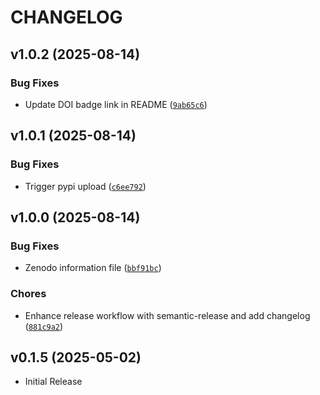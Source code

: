 # CHANGELOG

<!-- version list -->

## v1.0.2 (2025-08-14)

### Bug Fixes

- Update DOI badge link in README
  ([`9ab65c6`](https://github.com/bGuenes/COMPASS/commit/9ab65c6099d22f6378730bdfff20c811aa1637d2))


## v1.0.1 (2025-08-14)

### Bug Fixes

- Trigger pypi upload
  ([`c6ee792`](https://github.com/bGuenes/COMPASS/commit/c6ee792e9e3b9599cfdd0f1473a561aa62894b13))


## v1.0.0 (2025-08-14)

### Bug Fixes

- Zenodo information file
  ([`bbf91bc`](https://github.com/bGuenes/COMPASS/commit/bbf91bceb01aaf1cac757e2c88d1aeb3445ad59a))

### Chores

- Enhance release workflow with semantic-release and add changelog
  ([`881c9a2`](https://github.com/bGuenes/COMPASS/commit/881c9a2061a595f9942ca0796bf3a30065a6c47b))


## v0.1.5 (2025-05-02)

- Initial Release
